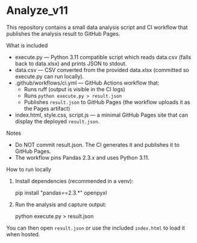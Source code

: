 # Analyze_v11

This repository contains a small data analysis script and CI workflow that publishes the analysis result to GitHub Pages.

What is included
- execute.py — Python 3.11 compatible script which reads data.csv (falls back to data.xlsx) and prints JSON to stdout.
- data.csv — CSV converted from the provided data.xlsx (committed so execute.py can run locally).
- .github/workflows/ci.yml — GitHub Actions workflow that:
  - Runs ruff (output is visible in the CI logs)
  - Runs `python execute.py > result.json`
  - Publishes `result.json` to GitHub Pages (the workflow uploads it as the Pages artifact)
- index.html, style.css, script.js — a minimal GitHub Pages site that can display the deployed `result.json`.

Notes
- Do NOT commit result.json. The CI generates it and publishes it to GitHub Pages.
- The workflow pins Pandas 2.3.x and uses Python 3.11.

How to run locally

1. Install dependencies (recommended in a venv):

   pip install "pandas==2.3.*" openpyxl

2. Run the analysis and capture output:

   python execute.py > result.json

You can then open `result.json` or use the included `index.html` to load it when hosted.
